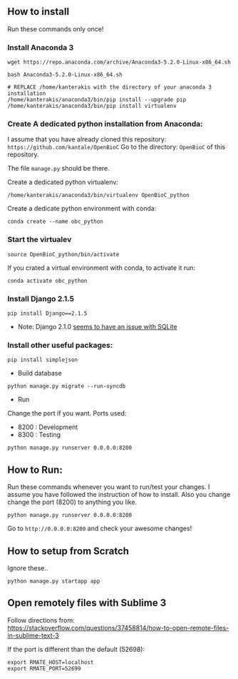 
## How to install
Run these commands only once!

### Install Anaconda 3

```
wget https://repo.anaconda.com/archive/Anaconda3-5.2.0-Linux-x86_64.sh 

bash Anaconda3-5.2.0-Linux-x86_64.sh 

# REPLACE /home/kanterakis with the directory of your anaconda 3 installation
/home/kanterakis/anaconda3/bin/pip install --upgrade pip
/home/kanterakis/anaconda3/bin/pip install virtualenv 

```

### Create A dedicated python installation from Anaconda:
I assume that you have already cloned this repository: ```https://github.com/kantale/OpenBioC```
Go to the directory: ```OpenBioC``` of this repository.

The file ```manage.py``` should be there. 

Create a dedicated python virtualenv:

```
/home/kanterakis/anaconda3/bin/virtualenv OpenBioC_python 
```


Create a dedicate python environment with conda:

```
conda create --name obc_python 
```

### Start the virtualev

```
source OpenBioC_python/bin/activate
```

If you crated a virtual environment with conda, to activate it run:

```
conda activate obc_python 
```

### Install Django 2.1.5

```
pip install Django==2.1.5
```
* Note: Django 2.1.0 [seems to have an issue with SQLite](https://stackoverflow.com/questions/53637182/django-no-such-table-main-auth-user-old)


### Install other useful packages:

```
pip install simplejson
```

* Build database

```
python manage.py migrate --run-syncdb
```

* Run

Change the port if you want. Ports used:
* 8200 : Development
* 8300 : Testing

```
python manage.py runserver 0.0.0.0:8200
```

## How to Run:
Run these commands whenever you want to run/test your changes. I assume you have followed the instruction of how to install. 
Also you change change the port (8200) to anything you like.


```
python manage.py runserver 0.0.0.0:8200
```

Go to  ```http://0.0.0.0:8200``` and check your awesome changes!


## How to setup from Scratch
Ignore these..

```
python manage.py startapp app
```

## Open remotely files with Sublime 3
Follow directions from: https://stackoverflow.com/questions/37458814/how-to-open-remote-files-in-sublime-text-3

If the port is different than the default (52698):

```
export RMATE_HOST=localhost
export RMATE_PORT=52699
```



